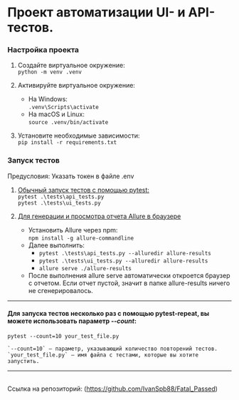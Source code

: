 # Проект автоматизации UI- и API-тестов.

### Настройка проекта

1. Создайте виртуальное окружение:  
   `python -m venv .venv`

2. Активируйте виртуальное окружение:
    - На Windows:  
      `.venv\Scripts\activate`
    - На macOS и Linux:  
      `source .venv/bin/activate`
3. Установите необходимые зависимости:  
   `pip install -r requirements.txt`

### Запуск тестов

Предусловия: Указать токен в файле .env

1. <u>Обычный запуск тестов с помощью pytest:</u>  
   `pytest .\tests\api_tests.py`  
   `pytest .\tests\ui_tests.py`

2. <u>Для генерации и просмотра отчета Allure в браузере</u>
    - Установить Allure через npm:  
      `npm install -g allure-commandline`
    - Далее выполнить:
        - `pytest .\tests\api_tests.py --alluredir allure-results`
        - `pytest .\tests\ui_tests.py --alluredir allure-results`
        - `allure serve ./allure-results`
    - После выполнения allure serve автоматически откроется браузер с отчетом. Если отчет пустой, значит в папке
      allure-results ничего не сгенерировалось.

---

#### Для запуска тестов несколько раз с помощью pytest-repeat, вы можете использовать параметр _**--count**_:

`pytest --count=10 your_test_file.py`

    `--count=10` — параметр, указывающий количество повторений тестов.  
    `your_test_file.py` — имя файла с тестами, которые вы хотите запустить.

---
<br>Ссылка на репозиторий: (https://github.com/IvanSpb88/Fatal_Passed)